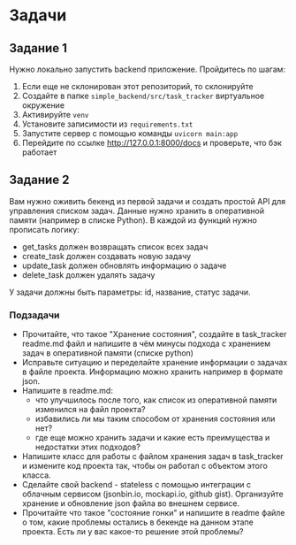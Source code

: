 # Задачи
## Задание 1
Нужно локально запустить backend приложение. Пройдитесь по шагам:
1. Если еще не склонирован этот репозиторий, то склонируйте
2. Создайте в папке `simple_backend/src/task_tracker` виртуальное окружение
3. Активируйте `venv`
4. Установите записимости из `requirements.txt`
5. Запустите сервер с помощью команды `uvicorn main:app`
6. Перейдите по ссылке http://127.0.0.1:8000/docs и проверьте, что бэк работает
## Задание 2
Вам нужно оживить бекенд из первой задачи и создать простой API для управления списком задач. Данные нужно хранить в оперативной памяти (например в списке Python).
В каждой из функций нужно прописать логику:
- get_tasks должен возвращать список всех задач
- create_task должен создавать новую задачу
- update_task должен обновлять информацию о задаче
- delete_task должен удалять задачу

У задачи должны быть параметры: id, название, статус задачи.

### Подзадачи
- Прочитайте, что такое "Хранение состояния", создайте в task_tracker readme.md файл и напишите в чём минусы подхода с хранением задач в оперативной памяти (списке python)
- Исправьте ситуацию и переделайте хранение информации о задачах в файле проекта. Информацию можно хранить например в формате json.
- Напишите в readme.md:
    - что улучшилось после того, как список из оперативной памяти изменился на файл проекта?
    - избавились ли мы таким способом от хранения состояния или нет?
    - где еще можно хранить задачи и какие есть преимущества и недостатки этих подходов?
- Напишите класс для работы с файлом хранения задач в task_tracker и измените код проекта так, чтобы он работал с объектом этого класса.
- Сделайте свой backend - stateless с помощью интеграции с облачным сервисом (jsonbin.io, mockapi.io, github gist). Организуйте хранение и обновление json файла во внешнем сервисе.
- Прочитайте что такое "состояние гонки" и напишите в readme файле о том, какие проблемы остались в бекенде на данном этапе проекта. Есть ли у вас какое-то решение этой проблемы?
